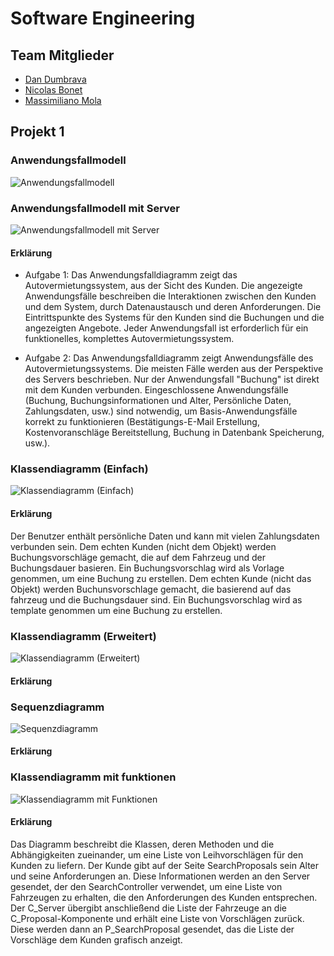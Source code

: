 # Software Engineering

## Team Mitglieder
- [Dan Dumbrava](mailto:dan.dumbrava@student.unibz.it)
- [Nicolas Bonet](mailto:nicolas.bonet@student.unibz.it)
- [Massimiliano Mola](mailto:massimiliano.mola@student.unibz.it)

## Projekt 1

### Anwendungsfallmodell

![Anwendungsfallmodell](./sw-eng-01.drawio.svg)

### Anwendungsfallmodell mit Server

![Anwendungsfallmodell mit Server](./sw-eng-02.drawio.svg)

#### Erklärung

- Aufgabe 1: Das Anwendungsfalldiagramm zeigt das Autovermietungssystem, aus der Sicht des Kunden. Die angezeigte Anwendungsfälle beschreiben die Interaktionen zwischen den Kunden und dem System, durch Datenaustausch und deren Anforderungen. Die Eintrittspunkte des Systems für den Kunden sind die Buchungen und die angezeigten Angebote. Jeder Anwendungsfall ist erforderlich für ein funktionelles, komplettes Autovermietungssystem.

- Aufgabe 2: Das Anwendungsfalldiagramm zeigt Anwendungsfälle des Autovermietungssystems. Die meisten Fälle werden aus der Perspektive des Servers beschrieben. Nur der Anwendungsfall "Buchung" ist direkt mit dem Kunden verbunden.
Eingeschlossene Anwendungsfälle (Buchung, Buchungsinformationen und Alter, Persönliche Daten, Zahlungsdaten, usw.) sind notwendig, um Basis-Anwendungsfälle korrekt zu funktionieren (Bestätigungs-E-Mail Erstellung, Kostenvoranschläge Bereitstellung, Buchung in Datenbank Speicherung, usw.).

### Klassendiagramm (Einfach)
![Klassendiagramm (Einfach)](./sw-eng-03.drawio.svg)

#### Erklärung

Der Benutzer enthält persönliche Daten und kann mit vielen Zahlungsdaten verbunden sein. Dem echten Kunden (nicht dem Objekt) werden Buchungsvorschläge gemacht, die auf dem Fahrzeug und der Buchungsdauer basieren. Ein Buchungsvorschlag wird als Vorlage genommen, um eine Buchung zu erstellen.
Dem echten Kunde (nicht das Objekt) werden Buchunsvorschlage gemacht, die basierend auf das fahrzeug und die Buchungsdauer sind.
Ein Buchungsvorschlag wird as template genommen um eine Buchung zu erstellen.

### Klassendiagramm (Erweitert)
![Klassendiagramm (Erweitert)](./sw-eng-04.drawio.svg)

#### Erklärung
<!-- TODO -->

### Sequenzdiagramm
![Sequenzdiagramm](./sw-eng-05.drawio.svg)

#### Erklärung
<!-- TODO -->

### Klassendiagramm mit funktionen
![Klassendiagramm mit Funktionen](./sw-eng-06.drawio.svg)

#### Erklärung
Das Diagramm beschreibt die Klassen, deren Methoden und die Abhängigkeiten zueinander, um eine Liste von Leihvorschlägen für den Kunden zu liefern. Der Kunde gibt auf der Seite SearchProposals sein Alter und seine Anforderungen an. Diese Informationen werden an den Server gesendet, der den SearchController verwendet, um eine Liste von Fahrzeugen zu erhalten, die den Anforderungen des Kunden entsprechen. Der C_Server übergibt anschließend die Liste der Fahrzeuge an die C_Proposal-Komponente und erhält eine Liste von Vorschlägen zurück. Diese werden dann an P_SearchProposal gesendet, das die Liste der Vorschläge dem Kunden grafisch anzeigt.
